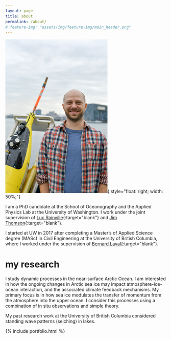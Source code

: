 ```yaml
---
layout: page
title: about
permalink: /about/
# feature-img: "assets/img/feature-img/main_header.png"
---
```


![about me](/assets/img/Sam_Brenner_small.png){:style="float: right; width: 50%;"}
<!-- {:style="float: left"} -->


I am a PhD candidate at the School of Oceanography and the Applied Physics Lab at the University of Washington.
I work under the joint supervision of [Luc Rainville](http://apl.uw.edu/people/profile.php?last_name=Rainville&first_name=Luc){:target="blank"} and [Jim Thomson](http://apl.uw.edu/people/profile.php?last_name=Thomson&first_name=Jim){:target="blank"}.

I started at UW in 2017 after completing a Master’s of Applied Science degree (MASc) in Civil Engineering at the University of British Columbia, where I worked under the supervision of [Bernard Laval](https://www.civil.ubc.ca/faculty/bernard-laval){:target="blank"}.


# my research

I study dynamic processes in the near-surface Arctic Ocean. I am interested in how the ongoing changes in Arctic sea ice may impact atmosphere-ice-ocean interaction, and the associated climate feedback mechanisms. My primary focus is in how sea ice modulates the transfer of momentum from the atmosphere into the upper ocean. I consider this processes using a combination of in situ observations and simple theory.

My past research work at the University of British Columbia considered standing wave patterns (seiching) in lakes.

<!-- The links below include more information about some of the projects that I've been involved with. -->

{% include portfolio.html %}
